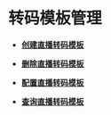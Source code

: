 # 转码模板管理<a name="topic_300000000"></a>

 

-   **[创建直播转码模板](创建直播转码模板.md)**  

-   **[删除直播转码模板](删除直播转码模板.md)**  

-   **[配置直播转码模板](配置直播转码模板.md)**  

-   **[查询直播转码模板](查询直播转码模板.md)**  


